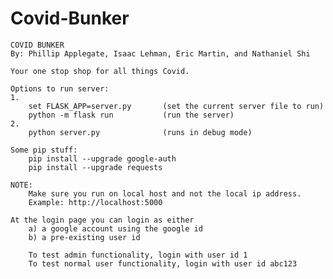 # Covid-Bunker
    COVID BUNKER
    By: Phillip Applegate, Isaac Lehman, Eric Martin, and Nathaniel Shi

    Your one stop shop for all things Covid.

    Options to run server:
    1.
        set FLASK_APP=server.py       (set the current server file to run)
        python -m flask run           (run the server)
    2.
        python server.py              (runs in debug mode)

    Some pip stuff:
        pip install --upgrade google-auth
        pip install --upgrade requests
        
    NOTE:
        Make sure you run on local host and not the local ip address.
        Example: http://localhost:5000

    At the login page you can login as either 
        a) a google account using the google id 
        b) a pre-existing user id

        To test admin functionality, login with user id 1
        To test normal user functionality, login with user id abc123